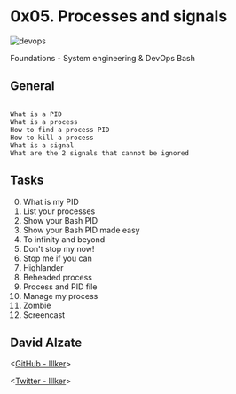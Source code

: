# 0x05. Processes and signals


![devops](https://i.redd.it/xes5fu33jpk51.png)


  Foundations - System engineering & DevOps  Bash

## General

```

What is a PID
What is a process
How to find a process PID
How to kill a process
What is a signal
What are the 2 signals that cannot be ignored

```

## Tasks

0. What is my PID
1. List your processes
2. Show your Bash PID 
3. Show your Bash PID made easy
4. To infinity and beyond 
5. Don't stop my now!
6. Stop me if you can 
7. Highlander 
8. Beheaded process 
9. Process and PID file 
10. Manage my process
11. Zombie 
12. Screencast

## David Alzate 

<[GitHub - Illker](https://github.com/illker)>

<[Twitter - Illker](https://twitter.com/illker)>
